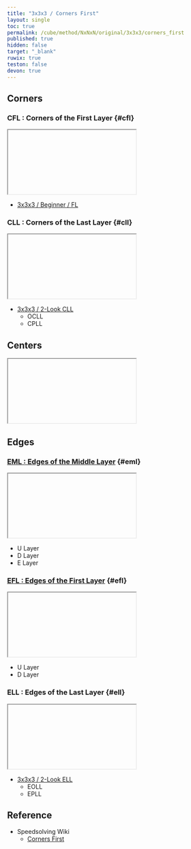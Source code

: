 ```yaml
---
title: "3x3x3 / Corners First"
layout: single
toc: true
permalink: /cube/method/NxNxN/original/3x3x3/corners_first
published: true
hidden: false
target: "_blank"
ruwix: true
teston: false
devon: true
---
```

<span
  id     = "cube"
  teston = "{{page.teston}}"
  devon  = "{{page.devon}}"
  alg    = "y y y y" >
</span>

<head>
  <base target = "{{page.target}}">
</head>



## Corners

### CFL : Corners of the First Layer {#cfl}

<iframe
  colored = "D*/c"
></iframe>

- [3x3x3 / Beginner / FL](/cube/method/NxNxN/original/3x3x3/beginner/fl)

### CLL : Corners of the Last Layer {#cll}

<iframe
  colored = "U*/c D*/c"
></iframe>

- [3x3x3 / 2-Look CLL](/cube/method/NxNxN/original/3x3x3/2_look_cll)
  - OCLL
  - CPLL



## Centers

<iframe
  colored = "U*/cm D*/cm F B L R"
></iframe>



## Edges

### [EML : Edges of the Middle Layer](/cube/method/NxNxN/original/3x3x3/corners_first/eml) {#eml}

<iframe
  colored = "U*/cm D*/cm F B L R FL FR BL BR"
></iframe>

- U Layer
- D Layer
- E Layer

### [EFL : Edges of the First Layer](/cube/method/NxNxN/original/3x3x3/corners_first/efl) {#efl}

<iframe
  colored = "U- U*/cm"
></iframe>

- U Layer
- D Layer

### ELL : Edges of the Last Layer {#ell}

<iframe
  colored = "*"
></iframe>

- [3x3x3 / 2-Look ELL](/cube/method/NxNxN/original/3x3x3/2_look_ell)
  - EOLL
  - EPLL



## Reference

- Speedsolving Wiki
  - [Corners First](https://www.speedsolving.com/wiki/index.php/Corners_First)
